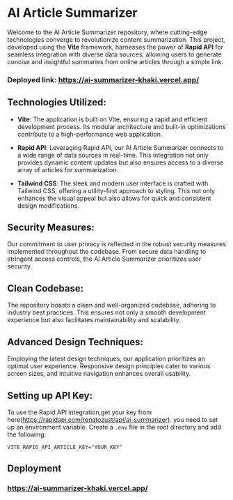 # AI Article Summarizer

Welcome to the AI Article Summarizer repository, where cutting-edge technologies converge to revolutionize content summarization. This project, developed using the **Vite** framework, harnesses the power of **Rapid API** for seamless integration with diverse data sources, allowing users to generate concise and insightful summaries from online articles through a simple link.

### Deployed link: https://ai-summarizer-khaki.vercel.app/

## Technologies Utilized:

- **Vite**: The application is built on Vite, ensuring a rapid and efficient development process. Its modular architecture and built-in optimizations contribute to a high-performance web application.

- **Rapid API**: Leveraging Rapid API, our AI Article Summarizer connects to a wide range of data sources in real-time. This integration not only provides dynamic content updates but also ensures access to a diverse array of articles for summarization.

- **Tailwind CSS**: The sleek and modern user interface is crafted with Tailwind CSS, offering a utility-first approach to styling. This not only enhances the visual appeal but also allows for quick and consistent design modifications.

## Security Measures:

Our commitment to user privacy is reflected in the robust security measures implemented throughout the codebase. From secure data handling to stringent access controls, the AI Article Summarizer prioritizes user security.

## Clean Codebase:

The repository boasts a clean and well-organized codebase, adhering to industry best practices. This ensures not only a smooth development experience but also facilitates maintainability and scalability.

## Advanced Design Techniques:

Employing the latest design techniques, our application prioritizes an optimal user experience. Responsive design principles cater to various screen sizes, and intuitive navigation enhances overall usability.

## Setting up API Key:

To use the Rapid API integration,get your key from here(https://rapidapi.com/renatozust/api/ai-summarizer). you need to set up an environment variable. Create a `.env` file in the root directory and add the following:

```env
VITE_RAPID_API_ARTICLE_KEY="YOUR_KEY"
```

## Deployment
### https://ai-summarizer-khaki.vercel.app/
